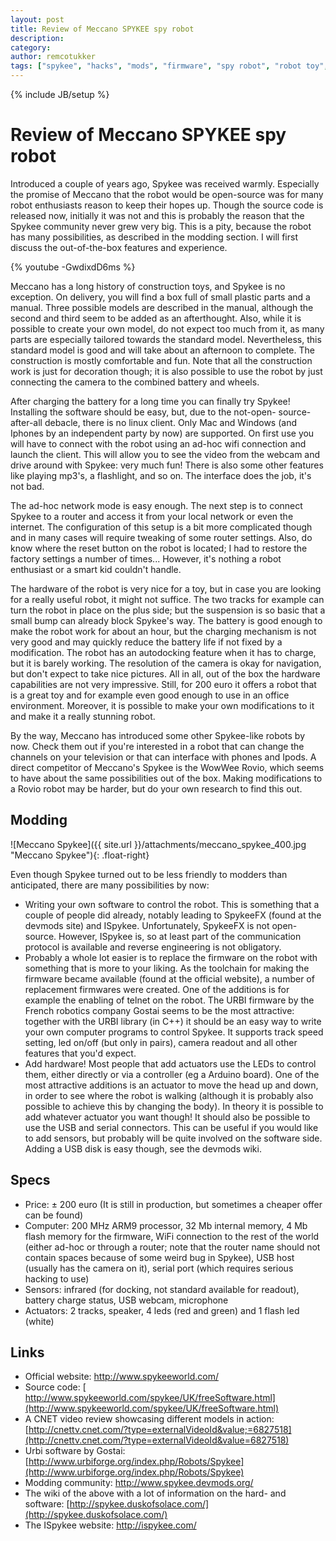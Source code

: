 ```yaml
---
layout: post
title: Review of Meccano SPYKEE spy robot
description: 
category:
author: remcotukker
tags: ["spykee", "hacks", "mods", "firmware", "spy robot", "robot toy", "robots", "mecanno spykee"]
---
```

{% include JB/setup %}

# Review of Meccano SPYKEE spy robot

Introduced a couple of years ago, Spykee was received warmly. Especially the
promise of Meccano that the robot would be open-source was for many robot
enthusiasts reason to keep their hopes up. Though the source code is released
now, initially it was not and this is probably the reason that the Spykee
community never grew very big. This is a pity, because the robot has many
possibilities, as described in the modding section. I will first discuss the
out-of-the-box features and experience.

{% youtube -GwdixdD6ms %}

Meccano has a long history of construction toys, and Spykee is no exception.
On delivery, you will find a box full of small plastic parts and a manual.
Three possible models are described in the manual, although the second and
third seem to be added as an afterthought. Also, while it is possible to
create your own model, do not expect too much from it, as many parts are
especially tailored towards the standard model. Nevertheless, this standard
model is good and will take about an afternoon to complete. The construction
is mostly comfortable and fun. Note that all the construction work is just for
decoration though; it is also possible to use the robot by just connecting the
camera to the combined battery and wheels.

After charging the battery for a long time you can finally try Spykee!
Installing the software should be easy, but, due to the not-open- source-
after-all debacle, there is no linux client. Only Mac and Windows (and Iphones
by an independent party by now) are supported. On first use you will have to
connect with the robot using an ad-hoc wifi connection and launch the client.
This will allow you to see the video from the webcam and drive around with
Spykee: very much fun! There is also some other features like playing mp3's, a
flashlight, and so on. The interface does the job, it's not bad.

The ad-hoc network mode is easy enough. The next step is to connect Spykee to
a router and access it from your local network or even the internet. The
configuration of this setup is a bit more complicated though and in many cases
will require tweaking of some router settings. Also, do know where the reset
button on the robot is located; I had to restore the factory settings a number
of times... However, it's nothing a robot enthusiast or a smart kid couldn't
handle.

The hardware of the robot is very nice for a toy, but in case you are looking
for a really useful robot, it might not suffice. The two tracks for example
can turn the robot in place on the plus side; but the suspension is so basic
that a small bump can already block Spykee's way. The battery is good enough
to make the robot work for about an hour, but the charging mechanism is not
very good and may quickly reduce the battery life if not fixed by a
modification. The robot has an autodocking feature when it has to charge, but
it is barely working. The resolution of the camera is okay for navigation, but
don't expect to take nice pictures. All in all, out of the box the hardware
capabilities are not very impressive. Still, for 200 euro it offers a robot
that is a great toy and for example even good enough to use in an office
environment. Moreover, it is possible to make your own modifications to it and
make it a really stunning robot.

By the way, Meccano has introduced some other Spykee-like robots by now. Check
them out if you're interested in a robot that can change the channels on your
television or that can interface with phones and Ipods. A direct competitor of
Meccano's Spykee is the WowWee Rovio, which seems to have about the same
possibilities out of the box. Making modifications to a Rovio robot may be
harder, but do your own research to find this out.

## Modding

![Meccano Spykee]({{ site.url }}/attachments/meccano_spykee_400.jpg "Meccano Spykee"){: .float-right}

Even though Spykee turned out to be less friendly to modders than anticipated, there are many possibilities by now:

  * Writing your own software to control the robot. This is something that a couple of people did already, notably leading to SpykeeFX (found at the devmods site) and ISpykee. Unfortunately, SpykeeFX is not open- source. However, ISpykee is, so at least part of the communication protocol is available and reverse engineering is not obligatory.
  * Probably a whole lot easier is to replace the firmware on the robot with something that is more to your liking. As the toolchain for making the firmware became available (found at the official website), a number of replacement firmwares were created. One of the additions is for example the enabling of telnet on the robot. The URBI firmware by the French robotics company Gostai seems to be the most attractive: together with the URBI library (in C++) it should be an easy way to write your own computer programs to control Spykee. It supports track speed setting, led on/off (but only in pairs), camera readout and all other features that you'd expect.
  * Add hardware! Most people that add actuators use the LEDs to control them, either directly or via a controller (eg a Arduino board). One of the most attractive additions is an actuator to move the head up and down, in order to see where the robot is walking (although it is probably also possible to achieve this by changing the body). In theory it is possible to add whatever actuator you want though! It should also be possible to use the USB and serial connectors. This can be useful if you would like to add sensors, but probably will be quite involved on the software side. Adding a USB disk is easy though, see the devmods wiki.


##  Specs

  * Price: ± 200 euro (It is still in production, but sometimes a cheaper offer can be found)
  * Computer: 200 MHz ARM9 processor, 32 Mb internal memory, 4 Mb flash memory for the firmware, WiFi connection to the rest of the world (either ad-hoc or through a router; note that the router name should not contain spaces because of some weird bug in Spykee), USB host (usually has the camera on it), serial port (which requires serious hacking to use)  
  * Sensors: infrared (for docking, not standard available for readout), battery charge status, USB webcam, microphone
  * Actuators: 2 tracks, speaker, 4 leds (red and green) and 1 flash led (white)


##  Links

  * Official website: <http://www.spykeeworld.com/>
  * Source code: [ http://www.spykeeworld.com/spykee/UK/freeSoftware.html](http://www.spykeeworld.com/spykee/UK/freeSoftware.html)
  * A CNET video review showcasing different models in action: [http://cnettv.cnet.com/?type=externalVideoId&value;=6827518](http://cnettv.cnet.com/?type=externalVideoId&value=6827518)
  * Urbi software by Gostai: [http://www.urbiforge.org/index.php/Robots/Spykee](http://www.urbiforge.org/index.php/Robots/Spykee)
  * Modding community: <http://www.spykee.devmods.org/>
  * The wiki of the above with a lot of information on the hard- and software: [http://spykee.duskofsolace.com/](http://spykee.duskofsolace.com/)
  * The ISpykee website: <http://ispykee.com/>


